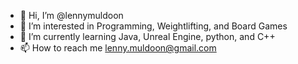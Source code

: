 - 👋 Hi, I’m @lennymuldoon
- 👀 I’m interested in Programming, Weightlifting, and Board Games
- 🌱 I’m currently learning Java, Unreal Engine, python, and C++
- 📫 How to reach me lenny.muldoon@gmail.com

<!---
lennymuldoon/lennymuldoon is a ✨ special ✨ repository because its `README.md` (this file) appears on your GitHub profile.
You can click the Preview link to take a look at your changes.
--->
